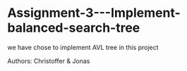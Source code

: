 # Assignment-3---Implement-balanced-search-tree


we have chose to implement AVL tree in this project 

Authors: Christoffer & Jonas
